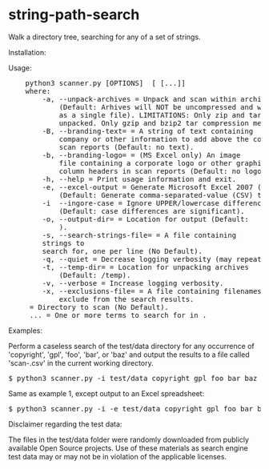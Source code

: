 # string-path-search
Walk a directory tree, searching for any of a set of strings.

Installation:

Usage:
<pre>
    python3 scanner.py [OPTIONS] <scan-root> [<search-term> [...]]
    where:
        -a, --unpack-archives = Unpack and scan within archives
            (Default: Arhives will NOT be uncompressed and will be scanned
            as a single file). LIMITATIONS: Only zip and tar archives will be
            unpacked. Only gzip and bzip2 tar compression methods are supported.
        -B, --branding-text=<branding-text> = A string of text containing
            company or other information to add above the column headers in
            scan reports (Default: no text).
        -b, --branding-logo=<branding-logo> = (MS Excel only) An image
            file containing a corporate logo or other graphic to add above the
            column headers in scan reports (Default: no logo).
        -h, --help = Print usage information and exit.
        -e, --excel-output = Generate Microsoft Excel 2007 (.xlsx) output
            (Default: Generate comma-separated-value (CSV) text output)
        -i  --ingore-case = Ignore UPPER/lowercase differences when matching strings
            (Default: case differences are significant).
        -o, --output-dir=<output-dir> = Location for output (Default:
            <current working directory>).
        -s, --search-strings-file=<search-strings> = A file containing 
        strings to
        search for, one per line (No Default).
        -q, --quiet = Decrease logging verbosity (may repeat). -vvvv will suppress all logging.
        -t, --temp-dir=<temp-dir> = Location for unpacking archives
            (Default: <output_dir>/temp).
        -v, --verbose = Increase logging verbosity.
        -x, --exclusions-file=<exclusion-file> = A file containing filenames to
            exclude from the search results.
    <scan-root> = Directory to scan (No Default).
    <search-term> ... = One or more terms to search for in <scan-root>.
</pre>
Examples:

Perform a caseless search of the test/data directory for any occurrence of
'copyright', 'gpl', 'foo', 'bar', or 'baz' and output the results to a
file called 'scan-<timestamp>.csv' in the current working directory.
<pre>$ python3 scanner.py -i test/data copyright gpl foo bar baz</pre>

Same as example 1, except output to an Excel spreadsheet:
<pre>$ python3 scanner.py -i -e test/data copyright gpl foo bar baz</pre>


Disclaimer regarding the test data:
 
The files in the test/data folder were randomly downloaded from publicly 
available Open Source projects. Use of these materials as search engine test
 data may or may not be in violation of the applicable licenses.

